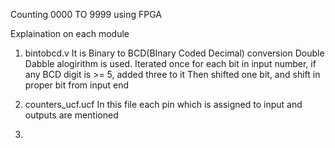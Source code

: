 Counting 0000 TO 9999 using FPGA

Explaination on each module

1) bintobcd.v
   It is Binary to BCD(BInary Coded Decimal) conversion
   Double Dabble alogirithm is used.
   Iterated once for each bit in input number, if any BCD digit is >= 5, added three to it
   Then shifted one bit, and shift in proper bit from input end
   
2) counters_ucf.ucf
   In this file each pin which is assigned to input and outputs are mentioned
   
3) 
